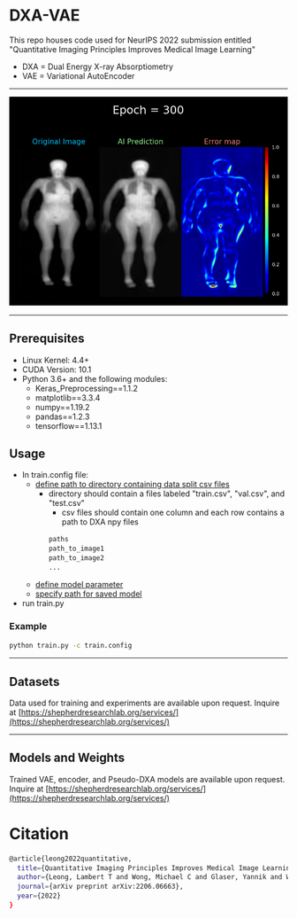 # DXA-VAE

This repo houses code used for NeurIPS 2022 submission entitled "Quantitative Imaging Principles Improves Medical Image Learning"

- DXA = Dual Energy X-ray Absorptiometry
- VAE = Variational AutoEncoder

---
[![Watch the video](example_training_image.png)](https://youtu.be/hXSL7NVCeAY)

---
## Prerequisites

- Linux Kernel: 4.4+
- CUDA Version: 10.1
- Python 3.6+ and the following modules:
  - Keras_Preprocessing==1.1.2
  -  matplotlib==3.3.4
  -  numpy==1.19.2
  -  pandas==1.2.3
  -  tensorflow==1.13.1

## Usage

- In train.config file:
  - [define path to directory containing data split csv files](https://github.com/LambertLeong/DXA-VAE/blob/9b898fc9866704727b34771c368c8f9cc44771d0/train.config#L33)  
    - directory should contain a files labeled "train.csv", "val.csv", and "test.csv"
      - csv files should contain one column and each row contains a path to DXA npy files
      ```sh
      paths
      path_to_image1
      path_to_image2
      ...
      ```
  - [define model parameter](https://github.com/LambertLeong/DXA-VAE/blob/9b898fc9866704727b34771c368c8f9cc44771d0/train.config#L1-L30)
  - [specify path for saved model](https://github.com/LambertLeong/DXA-VAE/blob/9b898fc9866704727b34771c368c8f9cc44771d0/train.config#L8)
- run train.py

### Example
```sh
python train.py -c train.config
```
---
## Datasets

Data used for training and experiments are available upon request. Inquire at
[https://shepherdresearchlab.org/services/](https://shepherdresearchlab.org/services/)

---
## Models and Weights

Trained VAE, encoder, and Pseudo-DXA models are available upon request. Inquire at
[https://shepherdresearchlab.org/services/](https://shepherdresearchlab.org/services/)

# Citation
```sh
@article{leong2022quantitative,
  title={Quantitative Imaging Principles Improves Medical Image Learning},
  author={Leong, Lambert T and Wong, Michael C and Glaser, Yannik and Wolfgruber, Thomas and Heymsfield, Steven B and Sadowski, Peter and Shepherd, John A},
  journal={arXiv preprint arXiv:2206.06663},
  year={2022}
}
```
